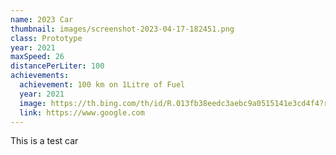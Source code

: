 ```yaml
---
name: 2023 Car
thumbnail: images/screenshot-2023-04-17-182451.png
class: Prototype
year: 2021
maxSpeed: 26
distancePerLiter: 100
achievements:
  achievement: 100 km on 1Litre of Fuel
  year: 2021
  image: https://th.bing.com/th/id/R.013fb38eedc3aebc9a0515141e3cd4f4?rik=Y4DbImGdVgdmuw&pid=ImgRaw&r=0
  link: https://www.google.com
---
```

T﻿his is a test car